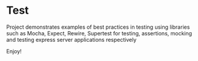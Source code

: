 # Test

Project demonstrates examples of best practices in testing using libraries such as Mocha, Expect, Rewire, Supertest 
for testing, assertions, mocking and testing express server applications respectively

Enjoy!